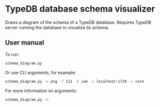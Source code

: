 # TypeDB database schema visualizer

Draws a diagram of the schema of a TypeDB database.
Requires TypeDB server running the database to visualize its schema.

## User manual

To run:

```bash
schema_diagram.py
```

Or use CLI arguments, for example:

```bash
schema_diagram.py -o png -f 111 -d iam -s localhost:1729 -c core
```

For more information on arguments:

```bash
schema_diagram.py -h
```